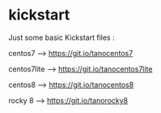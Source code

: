 # kickstart
Just some basic Kickstart files :

centos7     --> https://git.io/tanocentos7

centos7lite --> https://git.io/tanocentos7lite

centos8     --> https://git.io/tanocentos8

rocky 8     --> https://git.io/tanorocky8
